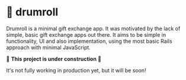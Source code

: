 # 🥁 drumroll 

Drumroll is a minimal gift exchange app. It was motivated by the lack of simple, basic gift exchange apps out there. It aims to be simple in functionality, UI and also implementation, using the most basic Rails approach with minimal JavaScript.

🚧  **This project is under construction**  🚧

It's not fully working in production yet, but it will be soon!
